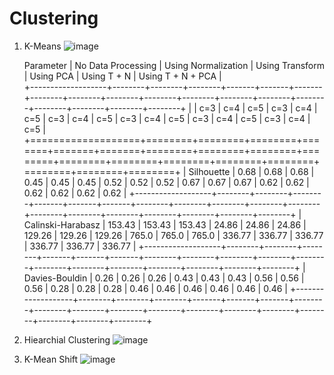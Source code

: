 # Clustering
1) K-Means
   ![image](https://github.com/SakshiGoyal001/Clustering/assets/100338507/0a7642ba-c8f6-4388-ab21-7b36ea914b05)



      Parameter     |    No Data Processing    | Using Normalization   |     Using Transform      |         Using PCA        |       Using T + N        |    Using T + N + PCA     |  
+-------------------+--------+--------+--------+-------+-------+-------+--------+--------+--------+--------+--------+--------+--------+--------+--------+--------+--------+--------+
|                   |    c=3 |    c=4 |    c=5 |   c=3 |   c=4 |   c=5 |    c=3 |    c=4 |    c=5 |    c=3 |    c=4 |    c=5 |    c=3 |    c=4 |    c=5 |    c=3 |    c=4 |    c=5 |
+===================+========+========+========+=======+=======+=======+========+========+========+========+========+========+========+========+========+========+========+========+
| Silhouette        |   0.68 |   0.68 |   0.68 |  0.45 |  0.45 |  0.45 |  0.52  |  0.52  |   0.52 |   0.67 |   0.67  |  0.67 |   0.62 |   0.62 |   0.62 |   0.62 |   0.62 |   0.62 |
+-------------------+--------+--------+--------+-------+-------+-------+--------+--------+--------+--------+--------+--------+--------+--------+--------+--------+--------+--------+
| Calinski-Harabasz | 153.43 | 153.43 | 153.43 | 24.86 | 24.86 | 24.86 | 129.26 | 129.26 | 129.26 | 765.0  |  765.0 |  765.0 | 336.77 | 336.77 | 336.77 | 336.77 | 336.77 | 336.77 |
+-------------------+--------+--------+--------+-------+-------+-------+--------+--------+--------+--------+--------+--------+--------+--------+--------+--------+--------+--------+
| Davies-Bouldin    |  0.26  |  0.26  |  0.26  |  0.43 |  0.43 |  0.43 |   0.56 |   0.56 |   0.56 |   0.28 |   0.28 |   0.28 |   0.46 |   0.46 |   0.46 |   0.46 |  0.46  |   0.46 |
+-------------------+--------+--------+--------+-------+-------+-------+--------+--------+--------+--------+--------+--------+--------+--------+--------+--------+--------+--------+


2) Hiearchial Clustering
![image](https://github.com/SakshiGoyal001/Clustering/assets/100338507/8c3aa021-09c1-4575-b41b-02bc35c01104)

3) K-Mean Shift
   ![image](https://github.com/SakshiGoyal001/Clustering/assets/100338507/75587eec-4a8f-47ba-a595-26b61c2bf6e0)
